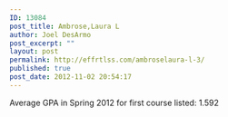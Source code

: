 ```yaml
---
ID: 13084
post_title: Ambrose,Laura L
author: Joel DesArmo
post_excerpt: ""
layout: post
permalink: http://effrtlss.com/ambroselaura-l-3/
published: true
post_date: 2012-11-02 20:54:17
---
```

<p>Average GPA in Spring 2012 for first course listed: 1.592</p>